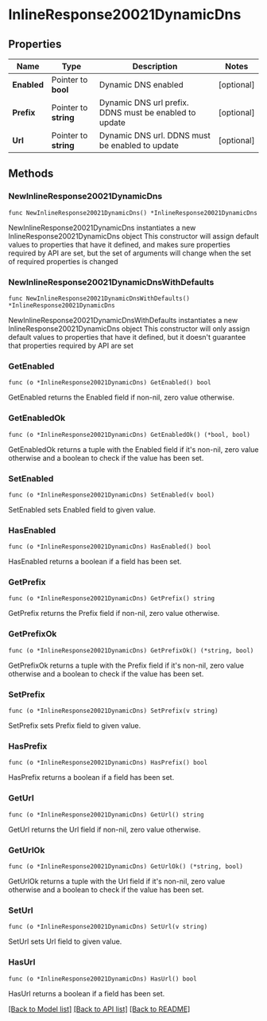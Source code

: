 # InlineResponse20021DynamicDns

## Properties

Name | Type | Description | Notes
------------ | ------------- | ------------- | -------------
**Enabled** | Pointer to **bool** | Dynamic DNS enabled | [optional] 
**Prefix** | Pointer to **string** | Dynamic DNS url prefix. DDNS must be enabled to update | [optional] 
**Url** | Pointer to **string** | Dynamic DNS url. DDNS must be enabled to update | [optional] 

## Methods

### NewInlineResponse20021DynamicDns

`func NewInlineResponse20021DynamicDns() *InlineResponse20021DynamicDns`

NewInlineResponse20021DynamicDns instantiates a new InlineResponse20021DynamicDns object
This constructor will assign default values to properties that have it defined,
and makes sure properties required by API are set, but the set of arguments
will change when the set of required properties is changed

### NewInlineResponse20021DynamicDnsWithDefaults

`func NewInlineResponse20021DynamicDnsWithDefaults() *InlineResponse20021DynamicDns`

NewInlineResponse20021DynamicDnsWithDefaults instantiates a new InlineResponse20021DynamicDns object
This constructor will only assign default values to properties that have it defined,
but it doesn't guarantee that properties required by API are set

### GetEnabled

`func (o *InlineResponse20021DynamicDns) GetEnabled() bool`

GetEnabled returns the Enabled field if non-nil, zero value otherwise.

### GetEnabledOk

`func (o *InlineResponse20021DynamicDns) GetEnabledOk() (*bool, bool)`

GetEnabledOk returns a tuple with the Enabled field if it's non-nil, zero value otherwise
and a boolean to check if the value has been set.

### SetEnabled

`func (o *InlineResponse20021DynamicDns) SetEnabled(v bool)`

SetEnabled sets Enabled field to given value.

### HasEnabled

`func (o *InlineResponse20021DynamicDns) HasEnabled() bool`

HasEnabled returns a boolean if a field has been set.

### GetPrefix

`func (o *InlineResponse20021DynamicDns) GetPrefix() string`

GetPrefix returns the Prefix field if non-nil, zero value otherwise.

### GetPrefixOk

`func (o *InlineResponse20021DynamicDns) GetPrefixOk() (*string, bool)`

GetPrefixOk returns a tuple with the Prefix field if it's non-nil, zero value otherwise
and a boolean to check if the value has been set.

### SetPrefix

`func (o *InlineResponse20021DynamicDns) SetPrefix(v string)`

SetPrefix sets Prefix field to given value.

### HasPrefix

`func (o *InlineResponse20021DynamicDns) HasPrefix() bool`

HasPrefix returns a boolean if a field has been set.

### GetUrl

`func (o *InlineResponse20021DynamicDns) GetUrl() string`

GetUrl returns the Url field if non-nil, zero value otherwise.

### GetUrlOk

`func (o *InlineResponse20021DynamicDns) GetUrlOk() (*string, bool)`

GetUrlOk returns a tuple with the Url field if it's non-nil, zero value otherwise
and a boolean to check if the value has been set.

### SetUrl

`func (o *InlineResponse20021DynamicDns) SetUrl(v string)`

SetUrl sets Url field to given value.

### HasUrl

`func (o *InlineResponse20021DynamicDns) HasUrl() bool`

HasUrl returns a boolean if a field has been set.


[[Back to Model list]](../README.md#documentation-for-models) [[Back to API list]](../README.md#documentation-for-api-endpoints) [[Back to README]](../README.md)


